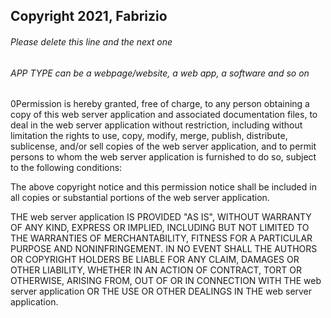 ## Copyright 2021, Fabrizio

###### Please delete this line and the next one
###### APP TYPE can be a webpage/website, a web app, a software and so on

0Permission is hereby granted, free of charge, to any person obtaining a copy of this web server application and associated documentation files, to deal in the web server application without restriction, including without limitation the rights to use, copy, modify, merge, publish, distribute, sublicense, and/or sell copies of the web server application, and to permit persons to whom the web server application is furnished to do so, subject to the following conditions:

The above copyright notice and this permission notice shall be included in all copies or substantial portions of the web server application.

THE web server application IS PROVIDED "AS IS", WITHOUT WARRANTY OF ANY KIND, EXPRESS OR IMPLIED, INCLUDING BUT NOT LIMITED TO THE WARRANTIES OF MERCHANTABILITY, FITNESS FOR A PARTICULAR PURPOSE AND NONINFRINGEMENT. IN NO EVENT SHALL THE AUTHORS OR COPYRIGHT HOLDERS BE LIABLE FOR ANY CLAIM, DAMAGES OR OTHER LIABILITY, WHETHER IN AN ACTION OF CONTRACT, TORT OR OTHERWISE, ARISING FROM, OUT OF OR IN CONNECTION WITH THE web server application OR THE USE OR OTHER DEALINGS IN THE web server application.
